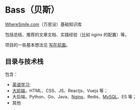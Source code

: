# Bass（贝斯）
[WhereSmile.com](https://wheresmile.com)（万思没）基础知识库

包括总结、推荐的文章文档、实践经验（比如 nginx 的配置）等。

项目的一些基本想法见 [写在前面](./preface.md)。


## 目录与技术栈

包含：
* [英语学习](./english);
* [大前端](./frontend)，HTML、CSS、JS、Reactjs、Vuejs 等；
* 大后端，Python、Go、Java、[Nginx](./nginx)、Redis、[MySQL](./mysql)、ES 等；
* 其他

